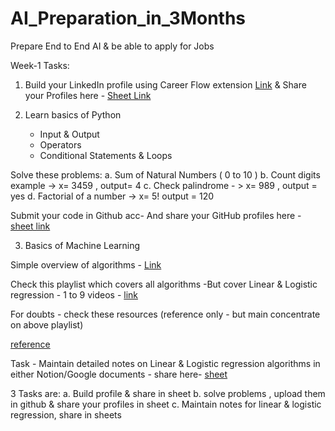 # AI_Preparation_in_3Months
Prepare End to End AI &amp; be able to apply for Jobs 

Week-1 Tasks:

1. Build your LinkedIn profile using Career Flow extension [Link](https://chromewebstore.google.com/detail/careerflow-ai-linkedin-op/iadokddofjgcgjpjlfhngclhpmaelnli?hl=en) & Share your Profiles here  - [Sheet Link](https://docs.google.com/spreadsheets/d/1_uTDy-6p9b86Ca5-IejLkdbc-R8q-71SY5x_rTME49A/edit?usp=sharing) 

2. Learn basics of Python
   - Input & Output
   - Operators
   - Conditional Statements & Loops

Solve these problems:
a. Sum of Natural Numbers ( 0 to 10 )
b. Count digits example -> x= 3459 , output= 4
c. Check palindrome - > x= 989 , output = yes
d. Factorial of a number -> x= 5! output = 120

Submit your code in Github acc- And share your GitHub profiles here - [sheet link](https://docs.google.com/spreadsheets/d/1_uTDy-6p9b86Ca5-IejLkdbc-R8q-71SY5x_rTME49A/edit?usp=sharing)

3. Basics of Machine Learning

Simple overview of algorithms - [Link](https://medium.com/@coderacheal/machine-learning-for-absolute-beginners-69ce9bb08b46)

Check this playlist which covers all algorithms -But cover Linear & Logistic regression - 1 to 9 videos - [link](https://www.youtube.com/playlist?list=PLeo1K3hjS3uvCeTYTeyfe0-rN5r8zn9rw)

For doubts - check these resources (reference only - but main concentrate on above playlist)

[reference](https://www.youtube.com/playlist?list=PL_7lAqjuyAkkbINx4QmYcLs8W5_SC-zwa)


Task - Maintain detailed notes on Linear & Logistic regression algorithms in either Notion/Google documents - share here- [sheet](https://docs.google.com/spreadsheets/d/1_uTDy-6p9b86Ca5-IejLkdbc-R8q-71SY5x_rTME49A/edit?usp=sharing)

3 Tasks are:
a. Build profile & share in sheet
b. solve problems , upload them in github & share your profiles in sheet
c. Maintain notes for linear & logistic regression, share in sheets



